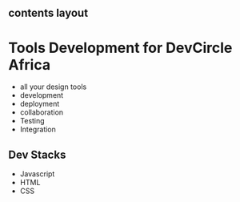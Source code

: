 ## contents layout ##
# Tools Development for DevCircle Africa
- all your design tools
- development
- deployment
- collaboration
- Testing
- Integration

## Dev Stacks
- Javascript
- HTML
- CSS
